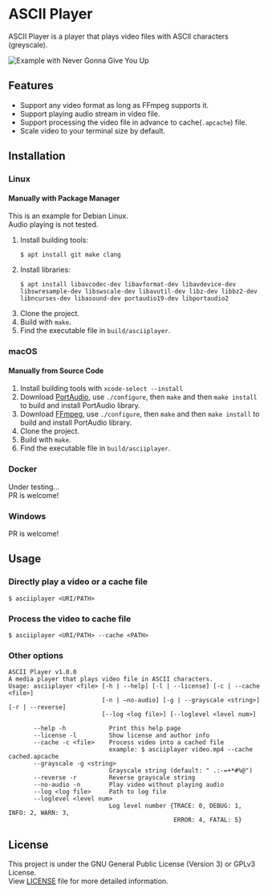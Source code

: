 # ASCII Player
ASCII Player is a player that plays video files with ASCII characters (greyscale).

![Example with Never Gonna Give You Up](.img/example1.gif)

## Features
- Support any video format as long as FFmpeg supports it.
- Support playing audio stream in video file.
- Support processing the video file in advance to cache(`.apcache`) file.
- Scale video to your terminal size by default.

## Installation
### Linux
#### Manually with Package Manager
This is an example for Debian Linux.   
Audio playing is not tested.
1. Install building tools:
    ```shell
    $ apt install git make clang
    ```
2. Install libraries:
    ```shell
    $ apt install libavcodec-dev libavformat-dev libavdevice-dev libswresample-dev libswscale-dev libavutil-dev libz-dev libbz2-dev libncurses-dev libasound-dev portaudio19-dev libportaudio2 
    ```
3. Clone the project.
4. Build with `make`.
5. Find the executable file in `build/asciiplayer`.
### macOS
#### Manually from Source Code
1. Install building tools with `xcode-select --install`
2. Download [PortAudio](https://files.portaudio.com/archives/pa_stable_v190700_20210406.tgz), use `./configure`, then `make` and then `make install` to build and install PortAudio library.
2. Download [FFmpeg](https://ffmpeg.org/releases/ffmpeg-snapshot.tar.bz2), use `./configure`, then `make` and then `make install` to build and install PortAudio library.
3. Clone the project.
4. Build with `make`.
5. Find the executable file in `build/asciiplayer`.

### Docker
Under testing...   
PR is welcome!

### Windows
PR is welcome!

## Usage
### Directly play a video or a cache file
```shell
$ asciiplayer <URI/PATH>
```
### Process the video to cache file
```shell
$ asciiplayer <URI/PATH> --cache <PATH>
```
### Other options
```
ASCII Player v1.0.0
A media player that plays video file in ASCII characters.
Usage: asciiplayer <file> [-h | --help] [-l | --license] [-c | --cache <file>]
                          [-n | —no-audio] [-g | --grayscale <string>] [-r | --reverse]
                          [--log <log file>] [--loglevel <level num>]

       --help -h            Print this help page
       --license -l         Show license and author info
       --cache -c <file>    Process video into a cached file
                            example: $ asciiplayer video.mp4 --cache cached.apcache
       --grayscale -g <string>
                            Grayscale string (default: " .:-=+*#%@")
       --reverse -r         Reverse grayscale string
       --no-audio -n        Play video without playing audio
       --log <log file>     Path to log file
       --loglevel <level num>
                            Log level number {TRACE: 0, DEBUG: 1, INFO: 2, WARN: 3,
                                              ERROR: 4, FATAL: 5}
```

## License
This project is under the GNU General Public License (Version 3) or GPLv3 License.   
View [LICENSE](LICENSE) file for more detailed information.